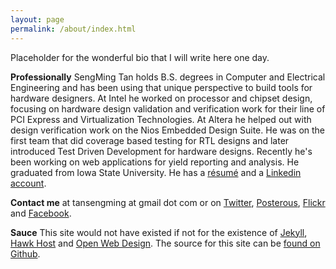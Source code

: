 ```yaml
---
layout: page
permalink: /about/index.html
---
```

Placeholder for the wonderful bio that I will write here one day.

**Professionally**
SengMing Tan holds B.S. degrees in Computer and Electrical Engineering and has been using that unique perspective to build tools for hardware designers. At Intel he worked on processor and chipset design, focusing on hardware design validation and verification work for their line of PCI Express and Virtualization Technologies. At Altera he helped out with design verification work on the Nios Embedded Design Suite. He was on the first team that did coverage based testing for RTL designs and later introduced Test Driven Development for hardware designs. Recently he's been working on web applications for yield reporting and analysis. He graduated from Iowa State University.
He has a [r&eacute;sum&eacute;][resume] and a [Linkedin account][linkedin].

**Contact me**
at tansengming at gmail dot com or on [Twitter][twitter], [Posterous][post], [Flickr][f] and [Facebook][fb].

**Sauce** 
This site would not have existed if not for the existence of [Jekyll][jekyll], [Hawk Host][h] and [Open Web Design][owd].
The source for this site can be [found on Github][source].

[twitter]: http://twitter.com/sengming
[post]: http://sengming.posterous.com
[f]: http://www.flickr.com/photos/tansengming/
[fb]: http://www.facebook.com/sengming
[jekyll]: http://wiki.github.com/mojombo/jekyll/
[h]: http://hawkhost.com
[owd]: http://www.openwebdesign.org
[source]: http://github.com/tansengming/As-Simple-As-Possible
[resume]: /resume/
[linkedin]: http://my.linkedin.com/in/tansengming

